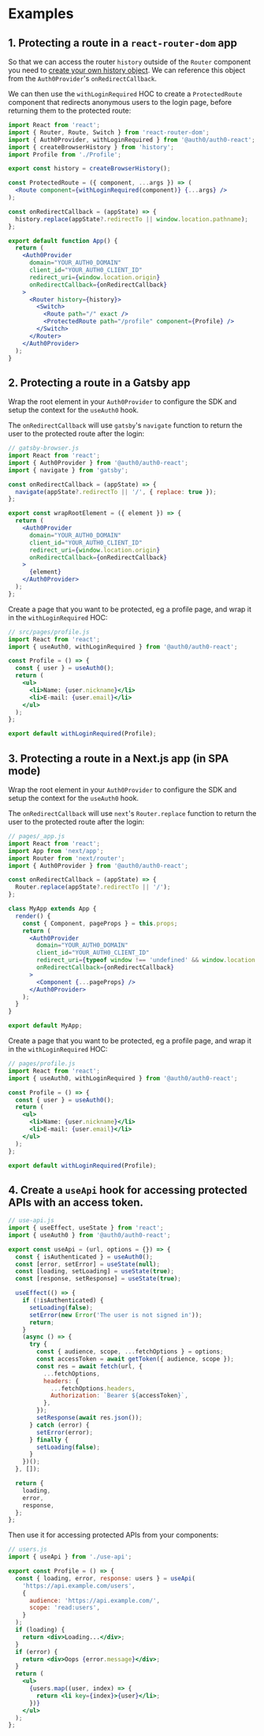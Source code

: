 # Examples

## 1. Protecting a route in a `react-router-dom` app

So that we can access the router `history` outside of the `Router` component you need to [create your own history object](https://github.com/ReactTraining/react-router/blob/master/FAQ.md#how-do-i-access-the-history-object-outside-of-components). We can reference this object from the `Auth0Provider`'s `onRedirectCallback`.

We can then use the `withLoginRequired` HOC to create a `ProtectedRoute` component that redirects anonymous users to the login page, before returning them to the protected route:

```jsx
import React from 'react';
import { Router, Route, Switch } from 'react-router-dom';
import { Auth0Provider, withLoginRequired } from '@auth0/auth0-react';
import { createBrowserHistory } from 'history';
import Profile from './Profile';

export const history = createBrowserHistory();

const ProtectedRoute = ({ component, ...args }) => (
  <Route component={withLoginRequired(component)} {...args} />
);

const onRedirectCallback = (appState) => {
  history.replace(appState?.redirectTo || window.location.pathname);
};

export default function App() {
  return (
    <Auth0Provider
      domain="YOUR_AUTH0_DOMAIN"
      client_id="YOUR_AUTH0_CLIENT_ID"
      redirect_uri={window.location.origin}
      onRedirectCallback={onRedirectCallback}
    >
      <Router history={history}>
        <Switch>
          <Route path="/" exact />
          <ProtectedRoute path="/profile" component={Profile} />
        </Switch>
      </Router>
    </Auth0Provider>
  );
}
```

## 2. Protecting a route in a Gatsby app

Wrap the root element in your `Auth0Provider` to configure the SDK and setup the context for the `useAuth0` hook.

The `onRedirectCallback` will use `gatsby`'s `navigate` function to return the user to the protected route after the login:

```jsx
// gatsby-browser.js
import React from 'react';
import { Auth0Provider } from '@auth0/auth0-react';
import { navigate } from 'gatsby';

const onRedirectCallback = (appState) => {
  navigate(appState?.redirectTo || '/', { replace: true });
};

export const wrapRootElement = ({ element }) => {
  return (
    <Auth0Provider
      domain="YOUR_AUTH0_DOMAIN"
      client_id="YOUR_AUTH0_CLIENT_ID"
      redirect_uri={window.location.origin}
      onRedirectCallback={onRedirectCallback}
    >
      {element}
    </Auth0Provider>
  );
};
```

Create a page that you want to be protected, eg a profile page, and wrap it in the `withLoginRequired` HOC:

```jsx
// src/pages/profile.js
import React from 'react';
import { useAuth0, withLoginRequired } from '@auth0/auth0-react';

const Profile = () => {
  const { user } = useAuth0();
  return (
    <ul>
      <li>Name: {user.nickname}</li>
      <li>E-mail: {user.email}</li>
    </ul>
  );
};

export default withLoginRequired(Profile);
```

## 3. Protecting a route in a Next.js app (in SPA mode)

Wrap the root element in your `Auth0Provider` to configure the SDK and setup the context for the `useAuth0` hook.

The `onRedirectCallback` will use `next`'s `Router.replace` function to return the user to the protected route after the login:

```jsx
// pages/_app.js
import React from 'react';
import App from 'next/app';
import Router from 'next/router';
import { Auth0Provider } from '@auth0/auth0-react';

const onRedirectCallback = (appState) => {
  Router.replace(appState?.redirectTo || '/');
};

class MyApp extends App {
  render() {
    const { Component, pageProps } = this.props;
    return (
      <Auth0Provider
        domain="YOUR_AUTH0_DOMAIN"
        client_id="YOUR_AUTH0_CLIENT_ID"
        redirect_uri={typeof window !== 'undefined' && window.location.origin}
        onRedirectCallback={onRedirectCallback}
      >
        <Component {...pageProps} />
      </Auth0Provider>
    );
  }
}

export default MyApp;
```

Create a page that you want to be protected, eg a profile page, and wrap it in the `withLoginRequired` HOC:

```jsx
// pages/profile.js
import React from 'react';
import { useAuth0, withLoginRequired } from '@auth0/auth0-react';

const Profile = () => {
  const { user } = useAuth0();
  return (
    <ul>
      <li>Name: {user.nickname}</li>
      <li>E-mail: {user.email}</li>
    </ul>
  );
};

export default withLoginRequired(Profile);
```

## 4. Create a `useApi` hook for accessing protected APIs with an access token.

```js
// use-api.js
import { useEffect, useState } from 'react';
import { useAuth0 } from '@auth0/auth0-react';

export const useApi = (url, options = {}) => {
  const { isAuthenticated } = useAuth0();
  const [error, setError] = useState(null);
  const [loading, setLoading] = useState(true);
  const [response, setResponse] = useState(true);

  useEffect(() => {
    if (!isAuthenticated) {
      setLoading(false);
      setError(new Error('The user is not signed in'));
      return;
    }
    (async () => {
      try {
        const { audience, scope, ...fetchOptions } = options;
        const accessToken = await getToken({ audience, scope });
        const res = await fetch(url, {
          ...fetchOptions,
          headers: {
            ...fetchOptions.headers,
            Authorization: `Bearer ${accessToken}`,
          },
        });
        setResponse(await res.json());
      } catch (error) {
        setError(error);
      } finally {
        setLoading(false);
      }
    })();
  }, []);

  return {
    loading,
    error,
    response,
  };
};
```

Then use it for accessing protected APIs from your components:

```jsx
// users.js
import { useApi } from './use-api';

export const Profile = () => {
  const { loading, error, response: users } = useApi(
    'https://api.example.com/users',
    {
      audience: 'https://api.example.com/',
      scope: 'read:users',
    }
  );
  if (loading) {
    return <div>Loading...</div>;
  }
  if (error) {
    return <div>Oops {error.message}</div>;
  }
  return (
    <ul>
      {users.map((user, index) => {
        return <li key={index}>{user}</li>;
      })}
    </ul>
  );
};
```
